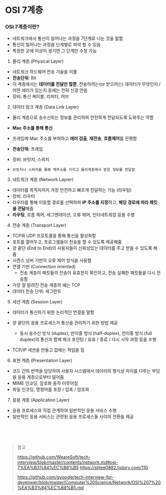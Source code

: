 # OSI 7계층

### OSI 7계층이란?

- 네트워크에서 통신이 일어나는 과정을 7단계로 나눈 것을 말함
- 통신이 일어나는 과정을 단계별로 파악 할 수 있음
- 특정한 곳에 이상이 생기면 그 단계만 수정 가능



1. 물리 계층 (Physical Layer)

- 네트워크 하드웨어 전송 기술을 이룸
- **전송단위**: Bit
- 이 계층에서는 **데이터를 전달만 할뿐**, 전송하려는(or 받으려는) 데이터가 무엇인지 / 어떤 에러가 있는지 등에는 전혀 신경 안씀
- 장비: 통신 케이블, 리피터, 허브



2. 데이터 링크 계층 (Data Link Layer)

- 물리 계층으로 송수신되는 정보를 관리하여 안전하게 전달되도록 도와주는 역할
- **Mac 주소를 통해 통신**
- 프레임에 Mac 주소를 부여하고 **에러 검출**, **재전송**, **흐름제어**를 진행함

- **전송단위**: 프레임
- 장비: 브릿지, 스위치
- `브릿지나 스위치를 통해 맥주소를 가지고 물리계층에서 받은 정보를 전달함`



3. 네트워크 계층 (Network Layrer)

- 데이터를 목적지까지 가장 안전하고 빠르게 전달하는 기능 (라우팅)
- 장비: 라우터
- 라우터를 통해 이동할 경로를 선택하여 **IP 주소를 지정**하고, **해당 경로에 따라 패킷을 전달**해줌
- **라우팅**, 흐름 제어, 세그멘테이션, 오류 제어, 인터네트워킹 등을 수행



4. 전송 계층 (Transport Layer)

- TCP와 UDP 프로토콜을 통해 통신을 활성화함
- 포트를 열어두고, 프로그램들이 전송을 할 수 있도록 제공해줌
- 양 끝단 (End to End)의 사용자들이 신뢰성있는 데이터를 주고 받을 수 있도록 해줌
- 시퀀스 넘버 기반의 오류 제어 방식을 사용함
- 연결 기반 (Connection oriented) 
  - 전송 계층이 패킷들의 전송이 유효한지 확인하고, 전송 실패한 패킷들을 다시 전송함
- 가장 잘 알려진 전송 계층의 예는 TCP
- 데이터 전송 단위: 세그먼트



5. 세션 계층 (Session Layer)

- 데이터가 통신하기 위한 논리적인 연결을 말함

- 양 끝단의 응용 프로세스가 통신을 관리하기 위한 방법 제공
  - 동시 송수신 방식 (duplex), 반이중 방식 (half-duplex), 전이중 방식 (full duplex)의 통신과 함께 체크 포인팅 / 유휴 / 종료 / 다시 시작 과정 등을 수행
- TCP/IP 세션을 만들고 없애는 책임을 짐



6. 표현 계층 (Presentation Layer)

- 코드 간의 번역을 담당하여 사용자 시스템에서 데이터의 형식상 차이를 다루는 부담을 응용 계층으로부터 덜어줌
- MIME 인코딩, 암호화 동작 이루어짐
- 파일 인코딩, 명령어를 포장 / 압축 / 암호화



7. 응용 계층 (Application Layer)

- 응용 프로세스와 직접 관계하여 일반적인 응용 서비스 수행
- 일반적인 응용 서비스는 관련된 응용 프로세스들 사이의 전환을 제공





<br/>

<br/>

<br/>

> 참고
>
> https://github.com/WeareSoft/tech-interview/blob/master/contents/network.md#osi-7%EA%B3%84%EC%B8%B5
> https://shlee0882.tistory.com/110
>
> https://github.com/gyoogle/tech-interview-for-developer/blob/master/Computer%20Science/Network/OSI%207%20%EA%B3%84%EC%B8%B5.md